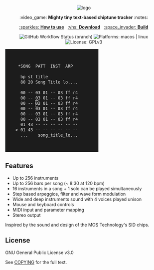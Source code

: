 <p align="center">
  <img src="https://i.ibb.co/5Y93XtX/logo.png" alt="logo">
</p>
<p align="center">:video_game: <b>Mighty tiny text-based chiptune tracker</b> :notes:</p>


<p align="center">
<a href="https://github.com/vacavaca/trics/blob/master/doc/MANUAL"> :sparkles: <b>How to use</b></a>&nbsp;&nbsp;
<a href="https://github.com/vacavaca/trics/releases">:vhs: <b>Download</b></a>&nbsp;&nbsp;
<a href="https://github.com/vacavaca/trics/blob/master/doc/BUILD">:space_invader: <b>Build</b></a></p>

<p align="center">
<img alt="GitHub Workflow Status (branch)" src="https://img.shields.io/github/workflow/status/vacavaca/trics/build/master">
<img alt="Platforms: macos | linux" src="https://img.shields.io/static/v1?label=platform&message=macos%20|%20linux&color=lightgrey">
<img alt="License: GPLv3" src="https://img.shields.io/static/v1?label=license&message=GPLv3&color=green">
</p>


![Screenshot](/doc/screenshot.png)


## Features

* Up to 256 instruments
* Up to 256 bars per song (~ 8:30 at 120 bpm)
* 16 instruments in a song + 1 solo can be played simultaneously
* Step based arpeggios, filter and wave form modulation
* Wide and deep instruments sound with 4 voices played unison
* Mouse and keyboard controls
* MIDI input and parameter mapping
* Stereo output

Inspired by the sound and design of the MOS Technology's SID chips.


## License
GNU General Public License v3.0

See [COPYING](COPYING) for the full text.